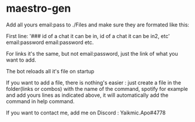 # maestro-gen

Add all yours email:pass to ./Files and make sure they are formated like this:

First line:
'### id of a chat it can be in, id of a chat it can be in2, etc'
email:password
email:password
etc.

For links it's the same, but not email:password, just the link of what you want to add.

The bot reloads all it's file on startup

If you want to add a file, there is nothing's easier : just create a file in the folder(links or combos) with the name of the command, spotify for example and add yours lines as indicated above, it will automatically add the command in help command.

If you want to contact me, add me on Discord : Yaikmic.Apo#4778

